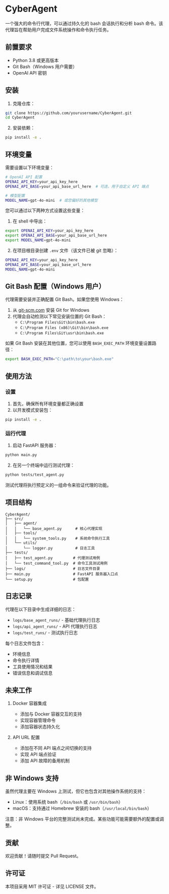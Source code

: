 # CyberAgent

一个强大的命令行代理，可以通过持久化的 bash 会话执行和分析 bash 命令。该代理旨在帮助用户完成文件系统操作和命令执行任务。

## 前置要求

- Python 3.8 或更高版本
- Git Bash（Windows 用户需要）
- OpenAI API 密钥

## 安装

1. 克隆仓库：
```bash
git clone https://github.com/yourusername/CyberAgent.git
cd CyberAgent
```

2. 安装依赖：
```bash
pip install -e .
```

## 环境变量

需要设置以下环境变量：

```bash
# OpenAI API 配置
OPENAI_API_KEY=your_api_key_here
OPENAI_API_BASE=your_api_base_url_here  # 可选，用于自定义 API 端点

# 模型配置
MODEL_NAME=gpt-4o-mini  # 或您偏好的其他模型
```

您可以通过以下两种方式设置这些变量：

1. 在 shell 中导出：
```bash
export OPENAI_API_KEY=your_api_key_here
export OPENAI_API_BASE=your_api_base_url_here
export MODEL_NAME=gpt-4o-mini
```

2. 在项目根目录创建 `.env` 文件（该文件已被 git 忽略）：
```bash
OPENAI_API_KEY=your_api_key_here
OPENAI_API_BASE=your_api_base_url_here
MODEL_NAME=gpt-4o-mini
```

## Git Bash 配置（Windows 用户）

代理需要安装并正确配置 Git Bash。如果您使用 Windows：

1. 从 [git-scm.com](https://git-scm.com/download/win) 安装 Git for Windows
2. 代理会自动检测以下常见安装位置的 Git Bash：
   - `C:\Program Files\Git\bin\bash.exe`
   - `C:\Program Files (x86)\Git\bin\bash.exe`
   - `C:\Program Files\Git\usr\bin\bash.exe`

如果 Git Bash 安装在其他位置，您可以使用 `BASH_EXEC_PATH` 环境变量设置路径：
```bash
export BASH_EXEC_PATH="C:\path\to\your\bash.exe"
```

## 使用方法

### 设置

1. 首先，确保所有环境变量都正确设置
2. 以开发模式安装包：
```bash
pip install -e .
```

### 运行代理

1. 启动 FastAPI 服务器：
```bash
python main.py
```

2. 在另一个终端中运行测试代理：
```bash
python tests/test_agent.py
```

测试代理将执行预定义的一组命令来验证代理的功能。

## 项目结构

```
CyberAgent/
├── src/
│   ├── agent/
│   │   └── base_agent.py      # 核心代理实现
│   ├── tools/
│   │   └── system_tools.py    # 系统命令执行工具
│   └── utils/
│       └── logger.py          # 日志工具
├── tests/
│   ├── test_agent.py         # 代理测试用例
│   └── test_command_tool.py  # 命令工具测试用例
├── logs/                     # 日志文件目录
├── main.py                   # FastAPI 服务器入口点
└── setup.py                  # 包配置
```

## 日志记录

代理在以下目录中生成详细的日志：
- `logs/base_agent_runs/` - 基础代理执行日志
- `logs/api_agent_runs/` - API 代理执行日志
- `logs/test_runs/` - 测试执行日志

每个日志文件包含：
- 环境信息
- 命令执行详情
- 工具使用情况和结果
- 错误信息和调试信息

## 未来工作

1. Docker 容器集成
   - 添加与 Docker 容器交互的支持
   - 实现容器管理命令
   - 添加容器状态持久化

2. API URL 配置
   - 添加在不同 API 端点之间切换的支持
   - 实现 API 端点验证
   - 添加 API 故障的备用机制

## 非 Windows 支持

虽然代理主要在 Windows 上测试，但它也包含对其他操作系统的支持：

- Linux：使用系统 bash（`/bin/bash` 或 `/usr/bin/bash`）
- macOS：支持通过 Homebrew 安装的 bash（`/usr/local/bin/bash`）

注意：非 Windows 平台的完整测试尚未完成。某些功能可能需要额外的配置或调整。

## 贡献

欢迎贡献！请随时提交 Pull Request。

## 许可证

本项目采用 MIT 许可证 - 详见 LICENSE 文件。 
